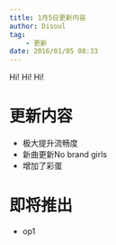 ```yaml
---
title: 1月5日更新内容
author: Disoul
tag:
    - 更新
date: 2016/01/05 08:33
---
```

Hi! Hi! Hi!

# 更新内容

* 极大提升流畅度
* 新曲更新No brand girls
* 增加了彩蛋

# 即将推出

* op1

